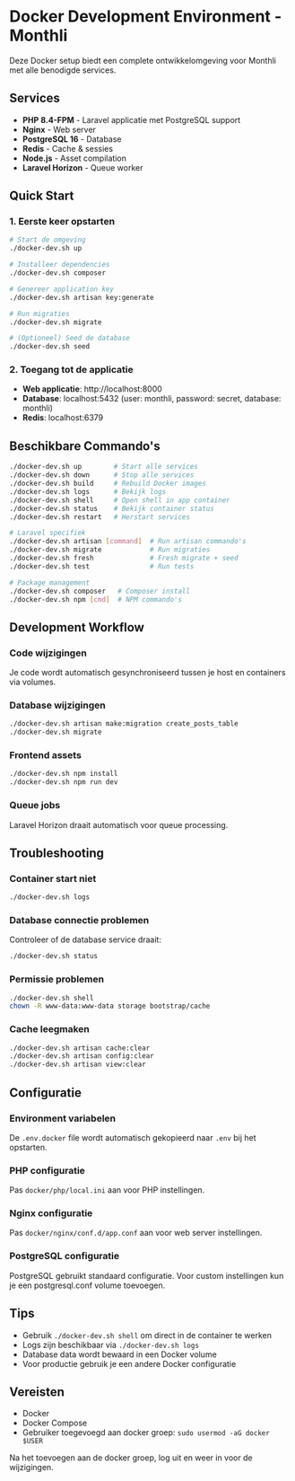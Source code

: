 # Docker Development Environment - Monthli

Deze Docker setup biedt een complete ontwikkelomgeving voor Monthli met alle benodigde services.

## Services

- **PHP 8.4-FPM** - Laravel applicatie met PostgreSQL support
- **Nginx** - Web server
- **PostgreSQL 16** - Database
- **Redis** - Cache & sessies
- **Node.js** - Asset compilation
- **Laravel Horizon** - Queue worker

## Quick Start

### 1. Eerste keer opstarten

```bash
# Start de omgeving
./docker-dev.sh up

# Installeer dependencies
./docker-dev.sh composer

# Genereer application key
./docker-dev.sh artisan key:generate

# Run migraties
./docker-dev.sh migrate

# (Optioneel) Seed de database
./docker-dev.sh seed
```

### 2. Toegang tot de applicatie

- **Web applicatie**: http://localhost:8000
- **Database**: localhost:5432 (user: monthli, password: secret, database: monthli)
- **Redis**: localhost:6379

## Beschikbare Commando's

```bash
./docker-dev.sh up        # Start alle services
./docker-dev.sh down      # Stop alle services
./docker-dev.sh build     # Rebuild Docker images
./docker-dev.sh logs      # Bekijk logs
./docker-dev.sh shell     # Open shell in app container
./docker-dev.sh status    # Bekijk container status
./docker-dev.sh restart   # Herstart services

# Laravel specifiek
./docker-dev.sh artisan [command]  # Run artisan commando's
./docker-dev.sh migrate            # Run migraties
./docker-dev.sh fresh              # Fresh migrate + seed
./docker-dev.sh test               # Run tests

# Package management
./docker-dev.sh composer   # Composer install
./docker-dev.sh npm [cmd]  # NPM commando's
```

## Development Workflow

### Code wijzigingen
Je code wordt automatisch gesynchroniseerd tussen je host en containers via volumes.

### Database wijzigingen
```bash
./docker-dev.sh artisan make:migration create_posts_table
./docker-dev.sh migrate
```

### Frontend assets
```bash
./docker-dev.sh npm install
./docker-dev.sh npm run dev
```

### Queue jobs
Laravel Horizon draait automatisch voor queue processing.

## Troubleshooting

### Container start niet
```bash
./docker-dev.sh logs
```

### Database connectie problemen
Controleer of de database service draait:
```bash
./docker-dev.sh status
```

### Permissie problemen
```bash
./docker-dev.sh shell
chown -R www-data:www-data storage bootstrap/cache
```

### Cache leegmaken
```bash
./docker-dev.sh artisan cache:clear
./docker-dev.sh artisan config:clear
./docker-dev.sh artisan view:clear
```

## Configuratie

### Environment variabelen
De `.env.docker` file wordt automatisch gekopieerd naar `.env` bij het opstarten.

### PHP configuratie
Pas `docker/php/local.ini` aan voor PHP instellingen.

### Nginx configuratie  
Pas `docker/nginx/conf.d/app.conf` aan voor web server instellingen.

### PostgreSQL configuratie
PostgreSQL gebruikt standaard configuratie. Voor custom instellingen kun je een postgresql.conf volume toevoegen.

## Tips

- Gebruik `./docker-dev.sh shell` om direct in de container te werken
- Logs zijn beschikbaar via `./docker-dev.sh logs`
- Database data wordt bewaard in een Docker volume
- Voor productie gebruik je een andere Docker configuratie

## Vereisten

- Docker
- Docker Compose
- Gebruiker toegevoegd aan docker groep: `sudo usermod -aG docker $USER`

Na het toevoegen aan de docker groep, log uit en weer in voor de wijzigingen.
